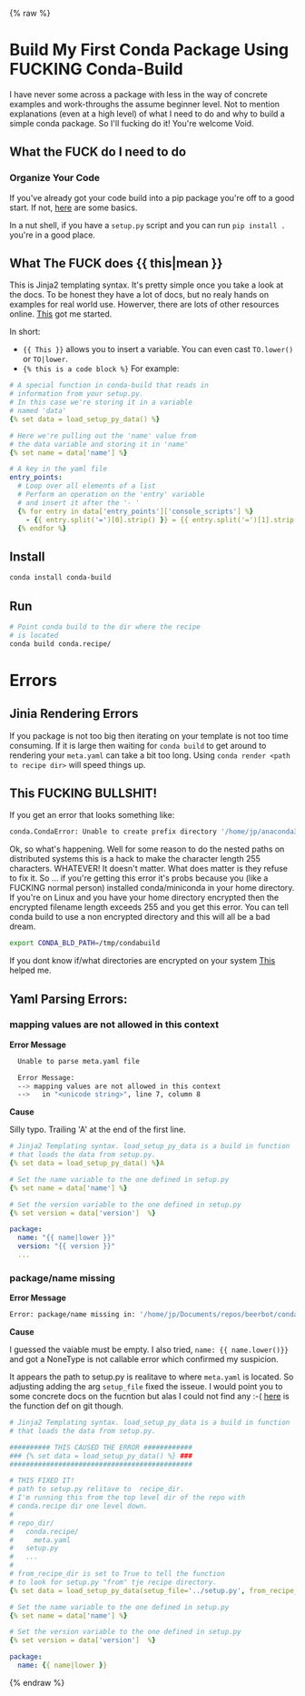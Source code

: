 {% raw %}
# Build My First Conda Package Using FUCKING Conda-Build

I have never some across a package with less in the way of concrete examples and work-throughs the assume beginner level.  Not to mention explanations (even at a high level) of what I need to do and why to build a simple conda package. So I'll fucking do it! You're welcome Void.

## What the FUCK do I need to do

### Organize Your Code

If you've already got your code build into a pip package you're off to a good start. If not, [here](https://pythonhosted.org/an_example_pypi_project/setuptools.html#setting-up-setup-py) are some basics.

In a nut shell, if you have a `setup.py` script and you can run `pip install .` you're in a good place.

## What The FUCK does {{ this|mean }}

This is Jinja2 templating syntax. It's pretty simple once you take a look at the docs. To be honest they have a lot of docs, but no realy hands on examples for real world use. Howerver, there are lots of other resources online. [This](http://zetcode.com/python/jinja/) got me started.

In short:
  - `{{ This }}` allows you to insert a variable. You can even cast `TO.lower()` or `TO|lower`.
  - `{% this is a code block %}` For example:

  ```yaml
  # A special function in conda-build that reads in
  # information from your setup.py.
  # In this case we're storing it in a variable
  # named 'data'
  {% set data = load_setup_py_data() %}

  # Here we're pulling out the 'name' value from
  # the data variable and storing it in 'name'
  {% set name = data['name'] %}

  # A key in the yaml file
  entry_points:
    # Loop over all elements of a list
    # Perform an operation on the 'entry' variable
    # and insert it after the '- '
    {% for entry in data['entry_points']['console_scripts'] %}
      - {{ entry.split('=')[0].strip() }} = {{ entry.split('=')[1].strip() }}
    {% endfor %}
  ```

## Install

```bash
conda install conda-build
```

## Run

```bash
# Point conda build to the dir where the recipe
# is located
conda build conda.recipe/
```

# Errors

## Jinia Rendering Errors 

If you package is not too big then iterating on your template is not too time
consuming. If it is large then waiting for `conda build` to get around to rendering 
your `meta.yaml` can take a bit too long. Using `conda render <path to recipe dir>` 
will speed things up.

## This FUCKING BULLSHIT!

If you get an error that looks something like:

```bash
conda.CondaError: Unable to create prefix directory '/home/jp/anaconda3/conda-bld/beerbot_1588215699220/_h_env_placehold_placehold_placehold_placehold_placehold_placehold_placehold_placehold_placehold_placehold_placehold_placehold_placehold_placehold_placehold_placehold_placehold_placehold_placehold_placeho'.
```

Ok, so what's happening. Well for some reason to do the nested paths on distributed systems this is a hack to make the character length 255 characters. WHATEVER! It doesn't matter. What does matter is they refuse to fix it. So ... if you're getting this error it's probs because you (like a FUCKING normal person) installed conda/miniconda in your home directory. If you're on Linux and you have your home directory encrypted then the encrypted filename length exceeds 255 and you get this error. You can tell conda build to use a non encrypted directory and this will all be a bad dream.

```bash
export CONDA_BLD_PATH=/tmp/condabuild
```

If you dont know if/what directories are encrypted on your system [This](https://askubuntu.com/questions/187323/how-can-i-confirm-that-im-using-ecryptfs) helped me.

## Yaml Parsing Errors:


### mapping values are not allowed in this context

**Error Message**
```bash
  Unable to parse meta.yaml file

  Error Message:
  --> mapping values are not allowed in this context
  -->   in "<unicode string>", line 7, column 8
```

**Cause**

Silly typo. Trailing 'A' at the end of the first line.
```yaml
# Jinja2 Templating syntax. load_setup_py_data is a build in function
# that loads the data from setup.py.
{% set data = load_setup_py_data() %}A

# Set the name variable to the one defined in setup.py
{% set name = data['name'] %}

# Set the version variable to the one defined in setup.py
{% set version = data['version']  %}

package:
  name: "{{ name|lower }}"
  version: "{{ version }}"
  ...
```
### package/name missing

**Error Message**

```bash
Error: package/name missing in: '/home/jp/Documents/repos/beerbot/conda.recipe/meta.yaml'
```

**Cause**

I guessed the vaiable must be empty. I also tried, `name: {{ name.lower()}}` and got a NoneType is not callable error which confirmed my suspicion.

It appears the path to setup.py is realitave to where `meta.yaml` is located. So adjusting adding the arg `setup_file` fixed the isseue. I would point you to some concrete docs on the fucntion but alas I could not find any :-( [here](https://github.com/conda/conda-build/blob/master/conda_build/_load_setup_py_data.py) is the function def on git though.

```Yaml
# Jinja2 Templating syntax. load_setup_py_data is a build in function
# that loads the data from setup.py.

########## THIS CAUSED THE ERROR ############
### {% set data = load_setup_py_data() %} ###
#############################################

# THIS FIXED IT!
# path to setup.py relitave to  recipe_dir.
# I'm running this from the top level dir of the repo with
# conda.recipe dir one level down.
#
# repo_dir/
#   conda.recipe/
#     meta.yaml
#   setup.py
#   ...
#
# from_recipe_dir is set to True to tell the function
# to look for setup.py "from" tje recipe directory.
{% set data = load_setup_py_data(setup_file='../setup.py', from_recipe_dir=True, recipe_dir='./conda.recipe/') %}

# Set the name variable to the one defined in setup.py
{% set name = data['name'] %}

# Set the version variable to the one defined in setup.py
{% set version = data['version']  %}

package:
  name: {{ name|lower }}

```
{% endraw %}

